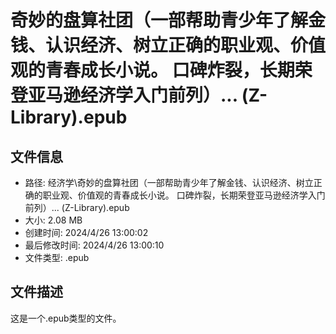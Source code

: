 ﻿# 奇妙的盘算社团（一部帮助青少年了解金钱、认识经济、树立正确的职业观、价值观的青春成长小说。 口碑炸裂，长期荣登亚马逊经济学入门前列）... (Z-Library).epub

## 文件信息
- 路径: 经济学\奇妙的盘算社团（一部帮助青少年了解金钱、认识经济、树立正确的职业观、价值观的青春成长小说。 口碑炸裂，长期荣登亚马逊经济学入门前列）... (Z-Library).epub
- 大小: 2.08 MB
- 创建时间: 2024/4/26 13:00:02
- 最后修改时间: 2024/4/26 13:00:10
- 文件类型: .epub

## 文件描述
这是一个.epub类型的文件。

